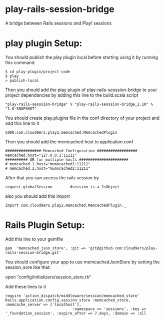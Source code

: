 play-rails-session-bridge
=========================

A bridge between Rails sessions and Play! sessions

play plugin Setup:
============

You should publish the play plugin local before starting using it by running this command

    $ cd play-plugin/project-code
    $ play 
    > publish-local

Then you should add the play plugin of play-rails-sesssion-bridge to your project dependancies by adding this
line to the build.scala script

    "play-rails-sesssion-bridge" % "play-rails-sesssion-bridge_2.10" % "1.0-SNAPSHOT"
    
You should create play.plugins file in the conf directory of your project and add this line to it

   
    5000:com.cloud9ers.play2.memcached.MemcachedPlugin
    
Then you should add the memcached host to application.conf

    ################ Memcached Configuration ##################
    memcached.host="127.0.0.1:11211"
    ########## OR for multiple hosts ######################
    # memcached.1.host="mumocached1:11211"
    # memcached.2.host="mumocached2:11211"

After that you can access the rails session by


    request.globalSession        #session is a JsObject
   
also you should add this import 

  
    import com.cloud9ers.play2.memcached.MemcachedPlugin._
   
Rails Plugin Setup:
===================
Add this line to your gemfile

    gem  'memcached_json_store', :git => 'git@github.com:cloud9ers/play-rails-session-bridge.git'
    
You should configure your app to use memcachedJsonStore by setting the session_sore like that:

open “config/initializers/session_store.rb”

Add these lines to it

    require 'action_dispatch/middleware/session/memcached_store'
    Rails.application.config.session_store :memcached_store, :memcache_server => ['localhost'],
                                  :namespace => 'sessions', :key => '_foundation_session', :expire_after => 7.days, :domain => :all



